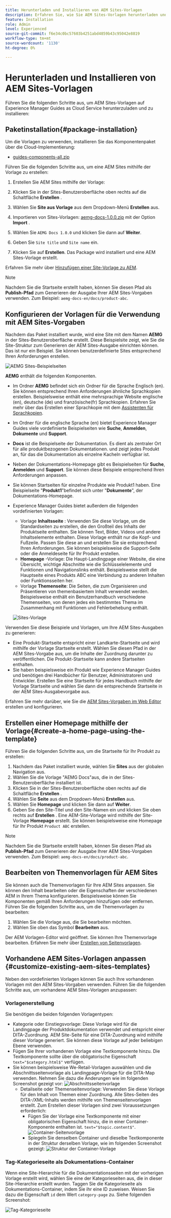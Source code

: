 ```yaml
---
title: Herunterladen und Installieren von AEM Sites-Vorlagen
description: Erfahren Sie, wie Sie AEM Sites-Vorlagen herunterladen und installieren
feature: Installation
role: Admin
level: Experienced
source-git-commit: f6e34c0bc57603b4251abd4859b43c95042e8819
workflow-type: tm+mt
source-wordcount: '1130'
ht-degree: 0%

---
```



# Herunterladen und Installieren von AEM Sites-Vorlagen

Führen Sie die folgenden Schritte aus, um AEM Sites-Vorlagen auf Experience Manager Guides as Cloud Service herunterzuladen und zu installieren:

## Paketinstallation{#package-installation}

Um die Vorlagen zu verwenden, installieren Sie das Komponentenpaket über die Cloud-Implementierung:
- [guides-components-all.zip](https://github.com/adobe/aemg-sites-components/releases/tag/v1.0.0)



Führen Sie die folgenden Schritte aus, um eine AEM Sites mithilfe der Vorlage zu erstellen:


1. Erstellen Sie AEM Sites mithilfe der Vorlage:
1. Klicken Sie in der Sites-Benutzeroberfläche oben rechts auf die Schaltfläche **Erstellen** .
1. Wählen Sie **Site aus Vorlage** aus dem Dropdown-Menü **Erstellen** aus.

1. Importieren von Sites-Vorlagen: [aemg-docs-1.0.0.zip](https://github.com/adobe/aemg-sites-template/releases/tag/v1.0.0) mit der Option **Import** .
1. Wählen Sie `AEMG Docs 1.0.0` und klicken Sie dann auf **Weiter**.
1. Geben Sie `Site title` und `Site name` ein.
1. Klicken Sie auf **Erstellen**. Das Package wird installiert und eine AEM Sites-Vorlage erstellt.

Erfahren Sie mehr über [Hinzufügen einer Site-Vorlage zu AEM](https://experienceleague.adobe.com/en/docs/experience-manager-cloud-service/content/sites/administering/site-creation/site-templates#adding).


>[!NOTE]
>
>Nachdem Sie die Startseite erstellt haben, können Sie diesen Pfad als **Publish-Pfad** zum Generieren der Ausgabe Ihrer AEM Sites-Vorgaben verwenden. Zum Beispiel: `aemg-docs-en/docs/product-abc`.


## Konfigurieren der Vorlagen für die Verwendung mit AEM Sites-Vorgaben

Nachdem das Paket installiert wurde, wird eine Site mit dem Namen **AEMG** in der Sites-Benutzeroberfläche erstellt. Diese Beispielsite zeigt, wie Sie die Site-Struktur zum Generieren der AEM Sites-Ausgabe einrichten können. Das ist nur ein Beispiel. Sie können benutzerdefinierte Sites entsprechend Ihren Anforderungen erstellen.

![AEMG Sites-Beispielseiten](assets/aemg-sites-sample-pages.png)


**AEMG** enthält die folgenden Komponenten.
- Im Ordner **AEMG** befindet sich ein Ordner für die Sprache Englisch (en). Sie können entsprechend Ihren Anforderungen ähnliche Sprachkopien erstellen. Beispielsweise enthält eine mehrsprachige Website englische (en), deutsche (de) und französische(fr) Sprachkopien.  Erfahren Sie mehr über das Erstellen einer Sprachkopie mit dem [Assistenten für Sprachkopien](https://experienceleague.adobe.com/en/docs/experience-manager-65/content/sites/administering/introduction/tc-wizard).
- Im Ordner für die englische Sprache (en) bietet Experience Manager Guides viele vordefinierte Beispielseiten wie **Suche**, **Anmelden**, **Dokumente** und **Support**.

- **Docs** ist die Beispielseite der Dokumentation. Es dient als zentraler Ort für alle produktbezogenen Dokumentationen.
und zeigt jedes Produkt an, für das die Dokumentation als einzelne Kacheln verfügbar ist.

- Neben der Dokumentations-Homepage gibt es Beispielseiten für **Suche**, **Anmelden** und **Support**. Sie können diese Beispiele entsprechend Ihren Anforderungen anpassen.
- Sie können Startseiten für einzelne Produkte wie Produkt1 haben. Eine Beispielseite &quot;**Produkt1**&quot;befindet sich unter &quot;**Dokumente**&quot;, der Dokumentations-Homepage.

- Experience Manager Guides bietet außerdem die folgenden vordefinierten Vorlagen:

   - Vorlage **Inhaltsseite** : Verwenden Sie diese Vorlage, um die Standardseiten zu erstellen, die den Großteil des Inhalts der Produktseite enthalten. Sie können Text, Bilder, Videos und andere Inhaltselemente enthalten. Diese Vorlage enthält nur die Kopf- und Fußzeile. Passen Sie diese an und erstellen Sie sie entsprechend Ihren Anforderungen. Sie können beispielsweise die Support-Seite oder die Anmeldeseite für Ihr Produkt erstellen.
   - **Homepage** -Vorlage: Die Haupt-Landingpage einer Website, die eine Übersicht, wichtige Abschnitte wie die Schlüsselelemente und Funktionen und Navigationslinks enthält. Beispielsweise stellt die Hauptseite eines Produkts ABC eine Verbindung zu anderen Inhalten oder Funktionsseiten her.
   - Vorlage **Themenseite**: Die Seiten, die zum Organisieren und Präsentieren von themenbasiertem Inhalt verwendet werden. Beispielsweise enthält ein Benutzerhandbuch verschiedene Themenseiten, von denen jedes ein bestimmtes Thema im Zusammenhang mit Funktionen und Fehlerbehebung enthält.

  ![Sites-Vorlage](assets/sites-ui-templates.png)

Verwenden Sie diese Beispiele und Vorlagen, um Ihre AEM Sites-Ausgaben zu generieren:
- Eine Produkt-Startseite entspricht einer Landkarte-Startseite und wird mithilfe der Vorlage Startseite erstellt. Wählen Sie diesen Pfad in der AEM Sites-Vorgabe aus, um die Inhalte der Zuordnung darunter zu veröffentlichen. Die Produkt-Startseite kann andere Startseiten enthalten.
- Sie haben beispielsweise ein Produkt wie Experience Manager Guides und benötigen drei Handbücher für Benutzer, Administratoren und Entwickler.  Erstellen Sie eine Startseite für jedes Handbuch mithilfe der Vorlage Startseite und wählen Sie dann die entsprechende Startseite in der AEM Sites-Ausgabevorgabe aus.

Erfahren Sie mehr darüber, wie Sie die [AEM Sites-Vorgaben im Web Editor](../user-guide/generate-output-aem-site-web-editor.md) erstellen und konfigurieren.

## Erstellen einer Homepage mithilfe der Vorlage{#create-a-home-page-using-the-template}

Führen Sie die folgenden Schritte aus, um die Startseite für Ihr Produkt zu erstellen:
1. Nachdem das Paket installiert wurde, wählen Sie **Sites** aus der globalen Navigation aus.
1. Wählen Sie die Vorlage &quot;AEMG Docs&quot;aus, die in der Sites-Benutzeroberfläche installiert ist.
1. Klicken Sie in der Sites-Benutzeroberfläche oben rechts auf die Schaltfläche **Erstellen** .
1. Wählen Sie **Seite** aus dem Dropdown-Menü **Erstellen** aus.
1. Wählen Sie **Homepage** und klicken Sie dann auf **Weiter**.
1. Geben Sie den Site-Titel und den Site-Namen ein und klicken Sie oben rechts auf **Erstellen** . Eine AEM-Site-Vorlage wird mithilfe der Site-Vorlage **Homepage** erstellt. Sie können beispielsweise eine Homepage für Ihr Produkt `Product ABC` erstellen.


>[!NOTE]
>
>Nachdem Sie die Startseite erstellt haben, können Sie diesen Pfad als **Publish-Pfad** zum Generieren der Ausgabe Ihrer AEM Sites-Vorgaben verwenden. Zum Beispiel: `aemg-docs-en/docs/product-abc`.

## Bearbeiten von Themenvorlagen für AEM Sites

Sie können auch die Themenvorlagen für Ihre AEM Sites anpassen. Sie können den Inhalt bearbeiten oder die Eigenschaften der verschiedenen AEM in Ihrem Thema konfigurieren. Beispielsweise können Sie Komponenten gemäß Ihren Anforderungen hinzufügen oder entfernen.\
Führen Sie die folgenden Schritte aus, um die Themenvorlagen zu bearbeiten:
1. Wählen Sie die Vorlage aus, die Sie bearbeiten möchten.
1. Wählen Sie oben das Symbol **Bearbeiten** aus.

Der AEM Vorlagen-Editor wird geöffnet. Sie können Ihre Themenvorlage bearbeiten. Erfahren Sie mehr über [Erstellen von Seitenvorlagen](https://experienceleague.adobe.com/en/docs/experience-manager-65/content/sites/authoring/siteandpage/templates#editing-a-template-structure-template-author).


## Vorhandene AEM Sites-Vorlagen anpassen {#customize-existing-aem-sites-templates}

Neben den vordefinierten Vorlagen können Sie auch Ihre vorhandenen Vorlagen mit den AEM Sites-Vorgaben verwenden. Führen Sie die folgenden Schritte aus, um vorhandene AEM Sites-Vorlagen anzupassen:

### Vorlagenerstellung

Sie benötigen die beiden folgenden Vorlagentypen:

- Kategorie oder Einstiegsvorlage: Diese Vorlage wird für die Landingpage der Produktdokumentation verwendet und entspricht einer DITA-Zuordnung.  AEM Site-Seite für eine DITA-Zuordnung wird mithilfe dieser Vorlage generiert. Sie können diese Vorlage auf jeder beliebigen Ebene verwenden.
- Fügen Sie Ihrer vorhandenen Vorlage eine Textkomponente hinzu. Die Textkomponente sollte über die obligatorische Eigenschaft `text="$category.html$"` verfügen.
- Sie können beispielsweise We-Retail-Vorlagen auswählen und die Abschnittsseitenvorlage als Landingpage-Vorlage für die DITA-Map verwenden. Nehmen Sie dazu die Änderungen wie im folgenden Screenshot gezeigt vor:
  ![Abschnittsseitenvorlage](assets/customize-existing-aem-templates-section.png)
   - Detailseite oder Themenseitenvorlage: Verwenden Sie diese Vorlage für den Inhalt von Themen einer Zuordnung. Alle Sites-Seiten des DITA-/XML-Inhalts werden mithilfe von Themenseitenvorlagen erstellt. Zum Erstellen dieser Vorlagen sind zwei Voraussetzungen erforderlich:
      - Fügen Sie der Vorlage eine Textkomponente mit einer obligatorischen Eigenschaft hinzu, die in einer Container-Komponente enthalten ist. `text="$topic.content$"`.
        ![Container-Seitenvorlage](assets/customize-existing-aem-templates-container.png)
      - Spiegeln Sie denselben Container und dieselbe Textkomponente in der Struktur derselben Vorlage, wie im folgenden Screenshot gezeigt:
        ![Struktur der Container-Vorlage](assets/customize-existing-aem-templates-structure.png)

### Tag-Kategorieseite als Dokumentations-Container

Wenn eine Site-Hierarchie für die Dokumentationsseiten mit der vorherigen Vorlage erstellt wird, wählen Sie eine der Kategorieseiten aus, die in dieser Site-Hierarchie erstellt wurden. Taggen Sie die Kategorieseite als Dokumentations-Container, indem Sie ihr eine ID zuweisen.
Weisen Sie dazu die Eigenschaft `id` dem Wert `category-page` zu. Siehe folgenden Screenshot:

![Tag-Kategorieseite](assets/customize-existing-aem-templates-tagging.png)





